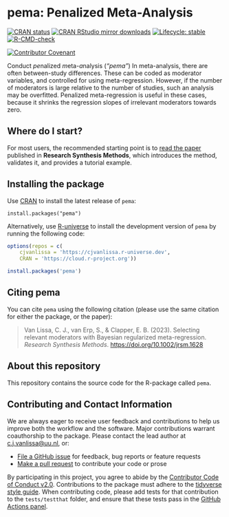 
# pema: Penalized Meta-Analysis <!--a href='https://doi.org/10.1002/jrsm.1628'><img src='https://github.com/cjvanlissa/pema/raw/master/docs/pema_icon.png' align="right" height="139" /></a-->

[![CRAN
status](https://www.r-pkg.org/badges/version/pema)](https://CRAN.R-project.org/package=pema)
[![CRAN RStudio mirror
downloads](https://cranlogs.r-pkg.org/badges/grand-total/pema?color=blue)](https://r-pkg.org/pkg/pema)
[![Lifecycle:
stable](https://img.shields.io/badge/lifecycle-stable-brightgreen.svg)](https://lifecycle.r-lib.org/articles/stages.html#stable)
[![R-CMD-check](https://github.com/cjvanlissa/pema/workflows/R-CMD-check/badge.svg)](https://github.com/cjvanlissa/pema/actions)
<!-- [![R-CMD-check](https://github.com/cjvanlissa/pema/workflows/R-CMD-check/badge.svg)](https://github.com/cjvanlissa/pema/actions) -->
<!-- [![codecov](https://codecov.io/gh/cjvanlissa/pema/branch/master/graph/badge.svg?token=7S9XKDRT4M)](https://codecov.io/gh/cjvanlissa/pema) -->
[![Contributor
Covenant](https://img.shields.io/badge/Contributor%20Covenant-v2.0%20adopted-ff69b4.svg)](https://www.contributor-covenant.org/version/2/0/code_of_conduct.html)
<!-- [![CII Best Practices](https://bestpractices.coreinfrastructure.org/projects/3969/badge)](https://bestpractices.coreinfrastructure.org/projects/3969) -->

Conduct *pe*nalized *m*eta-*a*nalysis (*“pema”*) In meta-analysis, there
are often between-study differences. These can be coded as moderator
variables, and controlled for using meta-regression. However, if the
number of moderators is large relative to the number of studies, such an
analysis may be overfitted. Penalized meta-regression is useful in these
cases, because it shrinks the regression slopes of irrelevant moderators
towards zero.

## Where do I start?

For most users, the recommended starting point is to [read the
paper](https://doi.org/10.1002/jrsm.1628) published in **Research
Synthesis Methods**, which introduces the method, validates it, and
provides a tutorial example.

## Installing the package

Use [CRAN](https://CRAN.R-project.org/package=pema) to install the
latest release of `pema`:

    install.packages("pema")

Alternatively, use [R-universe](https://cjvanlissa.r-universe.dev) to
install the development version of `pema` by running the following code:

``` r
options(repos = c(
    cjvanlissa = 'https://cjvanlissa.r-universe.dev',
    CRAN = 'https://cloud.r-project.org'))

install.packages('pema')
```

## Citing pema

You can cite `pema` using the following citation (please use the same
citation for either the package, or the paper):

> Van Lissa, C. J., van Erp, S., & Clapper, E. B. (2023). Selecting
> relevant moderators with Bayesian regularized meta-regression.
> *Research Synthesis Methods*. <https://doi.org/10.1002/jrsm.1628>

## About this repository

This repository contains the source code for the R-package called
`pema`.

## Contributing and Contact Information

We are always eager to receive user feedback and contributions to help
us improve both the workflow and the software. Major contributions
warrant coauthorship to the package. Please contact the lead author at
<c.j.vanlissa@uu.nl>, or:

- [File a GitHub issue](https://github.com/cjvanlissa/pema) for
  feedback, bug reports or feature requests
- [Make a pull request](https://github.com/cjvanlissa/pema/pulls) to
  contribute your code or prose

By participating in this project, you agree to abide by the [Contributor
Code of Conduct v2.0](https://www.contributor-covenant.org/).
Contributions to the package must adhere to the [tidyverse style
guide](https://style.tidyverse.org/). When contributing code, please add
tests for that contribution to the `tests/testthat` folder, and ensure
that these tests pass in the [GitHub Actions
panel](https://github.com/cjvanlissa/pema/actions/workflows/R-CMD-check).
